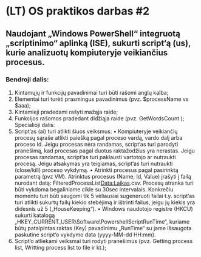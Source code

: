 # (LT) OS praktikos darbas #2

## Naudojant „Windows PowerShell“ integruotą „scriptinimo“ aplinką (ISE), sukurti script‘ą (us), kurie analizuotų kompiuteryje veikiančius procesus. 
### Bendroji dalis:
1)	Kintamųjų ir funkcijų pavadinimai turi būti rašomi anglų kalba;
2)	Elementai turi turėti prasmingus pavadinimus (pvz. $processName vs $aaa);
3)	Kintamieji pradedami rašyti mažąja raide;
4)	Funkcijos rašomos pradedant didžiąja raide (pvz. GetWordsCount );
Specialioji dalis:
1)	Script‘as (ai) turi atlikti šiuos veiksmus: 
•	Kompiuteryje veikiančių procesų sąraše atlikti paiešką pagal proceso vardą, vardo dalį arba proceso Id. Jeigu procesas nėra randamas, script‘as turi parodyti pranešimą, kad procesas pagal duotus raktažodžius yra nerastas. Jeigu procesas randamas, script‘as turi paklausti vartotojo ar nutraukti procesą. Jeigu atsakymas yra teigiamas, script‘as turi nutraukti (close/kill) proceso vykdymą.
•	Atrinkti procesus pagal pasirinktą parametrą (pvz VM). Atrinktus procesus (Name, Id, Value) įrašyti į failą nurodant datą: FilteredProcessList<Data:Laikas>.csv. Procesų atranka turi būti vykdoma begaliniame cikle su 30sec intervalais. Konkrečiu momentu turi būti saugomi tik 5 vėliausiai sugeneruoti failai t.y. script‘as turi atlikti sukurtų failų kiekio stebėjimą ir ištrinti failus, jeigu jų kiekis yra didesnis už 5 („HouseKeeping“).
•	Windows naudotojo registre (HKCU) sukurti katalogą „HKEY_CURRENT_USER\Software\PowershellScriptRunTime“, kuriame būtų patalpintas raktas (Key) pavadinimu „RunTime“ su jame išsaugota paskutine script‘o vykdymo data (yyyy-MM-dd HH:mm).
2)	Script‘o atliekami veiksmai turi rodyti pranešimus (pvz. Getting process list, Writting process list to file ir kt.);
